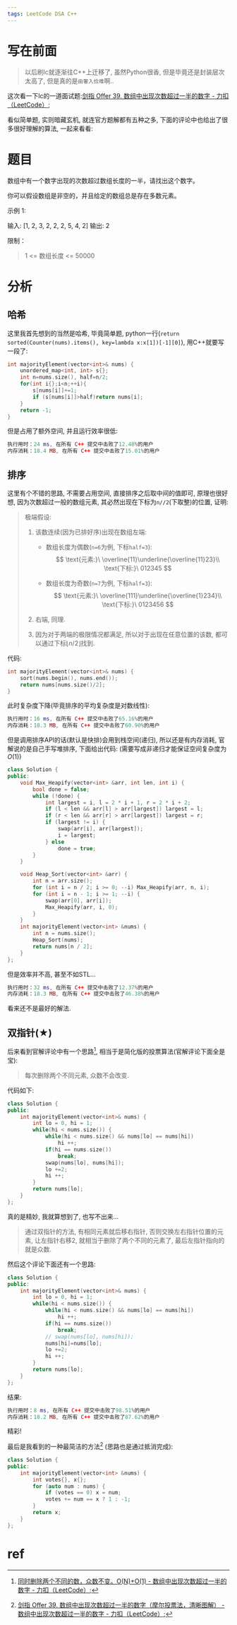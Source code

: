 ```yaml
---
tags: LeetCode DSA C++
---
```


# 写在前面

>   以后刷lc就逐渐往C++上迁移了, 虽然Python很香, 但是毕竟还是封装层次太高了, 但是真的是`由奢入俭难`啊..

这次看一下lc的一道面试题:[剑指 Offer 39. 数组中出现次数超过一半的数字 - 力扣（LeetCode）](https://leetcode.cn/problems/shu-zu-zhong-chu-xian-ci-shu-chao-guo-yi-ban-de-shu-zi-lcof/);

看似简单题, 实则暗藏玄机, 就连官方题解都有五种之多, 下面的评论中也给出了很多很好理解的算法, 一起来看看:

# 题目

数组中有一个数字出现的次数超过数组长度的一半，请找出这个数字。

 你可以假设数组是非空的，并且给定的数组总是存在多数元素。

 示例 1:

输入: [1, 2, 3, 2, 2, 2, 5, 4, 2]
输出: 2


限制：

>   1 <= 数组长度 <= 50000

# 分析

## 哈希

这里我首先想到的当然是哈希, 毕竟简单题, python一行(`return sorted(Counter(nums).items(), key=lambda x:x[1])[-1][0]`), 用C++就要写一段了:

```cpp
int majorityElement(vector<int>& nums) {
    unordered_map<int, int> s{};
    int n=nums.size(), half=n/2;
    for(int i{};i<n;++i){
        s[nums[i]]+=1;
        if (s[nums[i]]>half)return nums[i];
    }
    return -1;
}
```

但是占用了额外空间, 并且运行效率很低:

```lua
执行用时：24 ms, 在所有 C++ 提交中击败了12.48%的用户
内存消耗：18.4 MB, 在所有 C++ 提交中击败了15.01%的用户
```

## 排序

这里有个不错的思路, 不需要占用空间, 直接排序之后取中间的值即可, 原理也很好想, 因为次数超过一般的数组元素, 其必然出现在下标为`n//2`(下取整)的位置, 证明:

>   极端假设: 
>
>   1.   该数连续(因为已排好序)出现在数组左端:
>
>        -   数组长度为偶数(`n=6`为例, 下标`half=3`):
>            $$
>            \text{元素:}\ \overline{11}\underline{\overline{11}23}\\
>            \text{下标:}\ 012345
>            $$
>
>        -   数组长度为奇数(`n=7`为例, 下标`half=3`):
>            $$
>            \text{元素:}\ \overline{111}\underline{\overline{1}234}\\
>            \text{下标:}\ 0123456
>            $$
>
>   2.   右端, 同理.
>
>   3.   因为对于两端的极限情况都满足, 所以对于出现在任意位置的该数, 都可以通过下标$\lfloor n/2\rfloor$找到.

代码:

```cpp
int majorityElement(vector<int>& nums) {
    sort(nums.begin(), nums.end());
    return nums[nums.size()/2];
}
```

此时复杂度下降(毕竟排序的平均复杂度是对数线性):

```lua
执行用时：16 ms, 在所有 C++ 提交中击败了65.16%的用户
内存消耗：18.3 MB, 在所有 C++ 提交中击败了60.90%的用户
```

但是调用排序API的话(默认是快排)会用到栈空间(递归), 所以还是有内存消耗, 官解说的是自己手写堆排序, 下面给出代码: (需要写成非递归才能保证空间复杂度为$O(1)$)

```cpp
class Solution {
public:
    void Max_Heapify(vector<int> &arr, int len, int i) {
        bool done = false;
        while (!done) {
            int largest = i, l = 2 * i + 1, r = 2 * i + 2;
            if (l < len && arr[l] > arr[largest]) largest = l;
            if (r < len && arr[r] > arr[largest]) largest = r;
            if (largest != i) {
                swap(arr[i], arr[largest]);
                i = largest;
            } else
                done = true;
        }
    }

    void Heap_Sort(vector<int> &arr) {
        int n = arr.size();
        for (int i = n / 2; i >= 0; --i) Max_Heapify(arr, n, i);
        for (int i = n - 1; i >= 1; --i) {
            swap(arr[0], arr[i]);
            Max_Heapify(arr, i, 0);
        }
    }
    int majorityElement(vector<int> &nums) {
        int n = nums.size();
        Heap_Sort(nums);
        return nums[n / 2];
    }
};
```

但是效率并不高, 甚至不如STL...

```lua
执行用时：32 ms, 在所有 C++ 提交中击败了12.37%的用户
内存消耗：18.3 MB, 在所有 C++ 提交中击败了46.38%的用户
```

看来还不是最好的解法. 

## 双指针($\bigstar$)

后来看到官解评论中有一个思路[^1], 相当于是简化版的投票算法(官解评论下面全是宝):

>   每次删除两个不同元素, 众数不会改变. 

代码如下:

```cpp
class Solution {
public:
    int majorityElement(vector<int>& nums) {
        int lo = 0, hi = 1;
        while(hi < nums.size()) {
            while(hi < nums.size() && nums[lo] == nums[hi])
                hi ++;
            if(hi == nums.size())
                break;
            swap(nums[lo], nums[hi]);
            lo +=2;
            hi ++;
        }
        return nums[lo];
    }
};
```

真的是精妙, 我就算想到了, 也写不出来... 

>   通过双指针的方法, 有相同元素就后移右指针, 否则交换左右指针位置的元素, 让左指针右移2, 就相当于删除了两个不同的元素了, 最后左指针指向的就是众数. 

然后这个评论下面还有一个思路:

```cpp
class Solution {
public:
    int majorityElement(vector<int>& nums) {
        int lo = 0, hi = 1;
        while(hi < nums.size()) {
            while(hi < nums.size() && nums[lo] == nums[hi])
                hi ++;
            if(hi == nums.size())
                break;
            // swap(nums[lo], nums[hi]);
            nums[hi]=nums[lo];
            lo +=2;
            hi ++;
        }
        return nums[lo];
    }
};
```

结果:

```lua
执行用时：8 ms, 在所有 C++ 提交中击败了98.51%的用户
内存消耗：18.2 MB, 在所有 C++ 提交中击败了87.62%的用户
```

精彩!

最后是我看到的一种最简洁的方法[^2] (思路也是通过抵消完成): 

```cpp
class Solution {
public:
    int majorityElement(vector<int> &nums) {
        int votes{}, x{};
        for (auto num : nums) {
            if (votes == 0) x = num;
            votes += num == x ? 1 : -1;
        }
        return x;
    }
};
```



# ref

[^1]:[同时删除两个不同的数，众数不变。O(N)+O(1) - 数组中出现次数超过一半的数字 - 力扣（LeetCode）](https://leetcode.cn/problems/shu-zu-zhong-chu-xian-ci-shu-chao-guo-yi-ban-de-shu-zi-lcof/solution/by-xing-chen-26-yyqa/);
[^2]:[剑指 Offer 39. 数组中出现次数超过一半的数字（摩尔投票法，清晰图解） - 数组中出现次数超过一半的数字 - 力扣（LeetCode）](https://leetcode.cn/problems/shu-zu-zhong-chu-xian-ci-shu-chao-guo-yi-ban-de-shu-zi-lcof/solution/mian-shi-ti-39-shu-zu-zhong-chu-xian-ci-shu-chao-3/);
